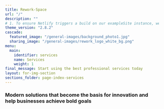 ```yaml
---
title: Rework-Space
url: "/"
description: ""
# 1. To ensure Netlify triggers a build on our exampleSite instance, we need to change a file in the exampleSite directory.
theme_version: "2.8.2"
cascade:
  featured_image: "/general-images/background_photo1.jpg"
  sharing_image: "/general-images/rework_logo_white_bg.png"
menu:
  main:
    identifier: services
    name: Services
    weight: 1
final_message: Start using the best professional services today
layout: for-img-section
sections_folder: page-index-services
---
```


### Modern solutions that become the basis for innovation and help businesses achieve bold goals
